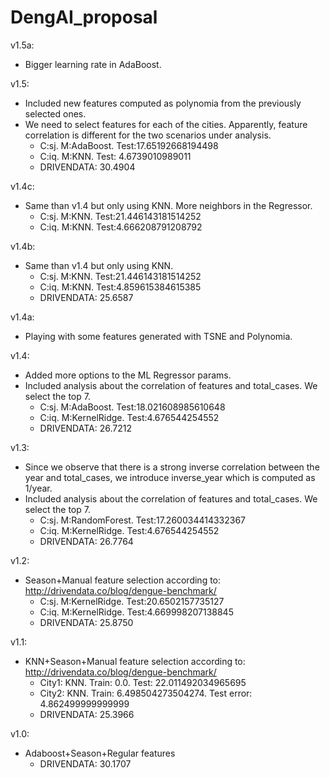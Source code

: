 # DengAI_proposal
v1.5a:
* Bigger learning rate in AdaBoost.

v1.5:
* Included new features computed as polynomia from the previously selected ones.
* We need to select features for each of the cities. Apparently, feature correlation is different for the two scenarios under analysis.
  * C:sj. M:AdaBoost. Test:17.65192668194498
  * C:iq. M:KNN. Test: 4.6739010989011
  * DRIVENDATA: 30.4904

v1.4c:
* Same than v1.4 but only using KNN. More neighbors in the Regressor.
  * C:sj. M:KNN. Test:21.446143181514252
  * C:iq. M:KNN. Test:4.666208791208792

v1.4b:
* Same than v1.4 but only using KNN.
  * C:sj. M:KNN. Test:21.446143181514252
  * C:iq. M:KNN. Test:4.859615384615385
  * DRIVENDATA: 25.6587

v1.4a:
* Playing with some features generated with TSNE and Polynomia.

v1.4:
* Added more options to the ML Regressor params.
* Included analysis about the correlation of features and total_cases. We select the top 7. 
  * C:sj. M:AdaBoost. Test:18.021608985610648
  * C:iq. M:KernelRidge. Test:4.676544254552
  * DRIVENDATA: 26.7212

v1.3:
* Since we observe that there is a strong inverse correlation between the year and total_cases, we introduce inverse_year which is computed as 1/year.
* Included analysis about the correlation of features and total_cases. We select the top 7. 
  * C:sj. M:RandomForest. Test:17.260034414332367
  * C:iq. M:KernelRidge. Test:4.676544254552
  * DRIVENDATA: 26.7764

v1.2: 
* Season+Manual feature selection according to: http://drivendata.co/blog/dengue-benchmark/
  * C:sj. M:KernelRidge. Test:20.6502157735127
  * C:iq. M:KernelRidge. Test:4.669998207138845
  * DRIVENDATA: 25.8750

v1.1:
* KNN+Season+Manual feature selection according to: http://drivendata.co/blog/dengue-benchmark/
  * City1: KNN. Train: 0.0. Test: 22.011492034965695
  * City2: KNN. Train: 6.498504273504274. Test error: 4.862499999999999
  * DRIVENDATA: 25.3966

v1.0:
* Adaboost+Season+Regular features
  * DRIVENDATA: 30.1707
